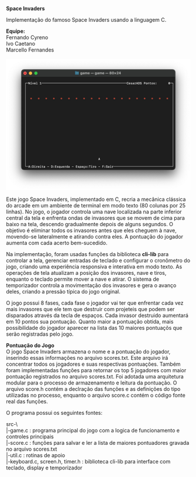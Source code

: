 <b>Space Invaders</b>

Implementação do famoso Space Invaders usando a linguagem C.

<b>Equipe:</b><br>
Fernando Cyreno<br>
Ivo Caetano<br>
Marcello Fernandes<br>
<br>
![Printscreen da tela do jogo](https://github.com/icaj/game/blob/master/game.jpg)<br>

Este jogo Space Invaders, implementado em C, recria a mecânica clássica do arcade em um ambiente de terminal em modo texto (80 colunas por 25 linhas). No jogo, o jogador controla uma nave localizada na parte inferior central da tela e enfrenta ondas de invasores que se movem de cima para baixo na tela, descendo gradualmente depois de alguns segundos. O objetivo é eliminar todos os invasores antes que eles cheguem à nave, movendo-se lateralmente e atirando contra eles. A pontuação do jogador aumenta com cada acerto bem-sucedido.

Na implementação, foram usadas funções da biblioteca <b>cli-lib</b> para controlar a tela, gerenciar entradas de teclado e configurar o cronômetro do jogo, criando uma experiência responsiva e interativa em modo texto. As operações de tela atualizam a posição dos invasores, nave e tiros, enquanto o teclado permite mover a nave e atirar. O sistema de temporizador controla a movimentação dos invasores e gera o avanço deles, criando a pressão típica do jogo original.

O jogo possui 8 fases, cada fase o jogador vai ter que enfrentar cada vez mais invasores que ele tem que destruir com projeteis que podem ser disparados através da tecla de espaços. Cada invasor destruido aumentará em 10 pontos sua pontuação. Quanto maior a pontuação obtida, mais possibilidade do jogador aparecer na lista das 10 maiores pontuaçõs que serão registradas pelo jogo.

<b>Pontuação do Jogo</b><br>
O jogo Space Invaders armazena o nome e a pontuação do jogador, inserindo essas informações no arquivo scores.txt. Este arquivo irá concentrar todos os jogadores e suas respectivas pontuações. Também foram implementadas funções para retornar os top 5 jogadores com maior pontuação registrados no arquivo scores.txt. Foi adotada uma arquitetura modular para o processo de armazenamento e leitura da pontuação. O arquivo score.h contém a declração das funções e as definições do tipo utilizadas no processo, enquanto o arquivo score.c contém o código fonte real das funções.

O programa possui os seguintes fontes:

src-\ <br>
    |-game.c  : programa principal do jogo com a logica de funcionamento e controles principais <br>
    |-score.c : funções para salvar e ler a lista de maiores pontuadores gravada no arquivo scores.txt <br>
    |-util.c  : rotinas de apoio <br>
    |-keyboard.c, screen.h, timer.h : biblioteca cli-lib para interface com teclado, display e temporizador <br>


